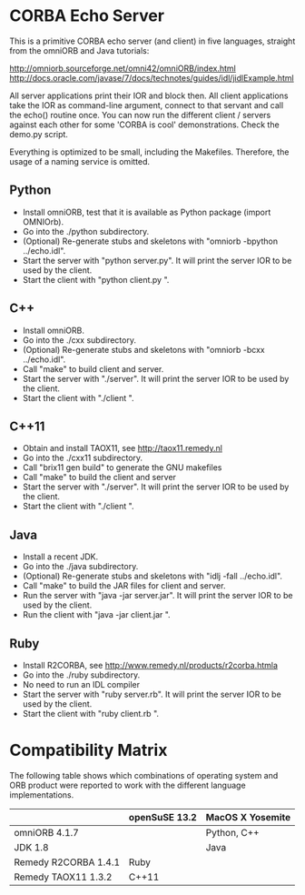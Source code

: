# CORBA Echo Server

This is a primitive CORBA echo server (and client) in five languages, straight from the omniORB and Java tutorials:

http://omniorb.sourceforge.net/omni42/omniORB/index.html
http://docs.oracle.com/javase/7/docs/technotes/guides/idl/jidlExample.html

All server applications print their IOR and block then. All client applications take the IOR as command-line argument, connect to that servant and call the echo() routine once. You can now run the different client / servers against each other for some 'CORBA is cool' demonstrations. Check the demo.py script.

Everything is optimized to be small, including the Makefiles. Therefore, the usage of a naming service is omitted.

## Python
- Install omniORB, test that it is available as Python package (import OMNIOrb).
- Go into the ./python subdirectory.
- (Optional) Re-generate stubs and skeletons with "omniorb -bpython ../echo.idl".
- Start the server with "python server.py". It will print the server IOR to be used by the client.
- Start the client with "python client.py <IOR>".

## C++
- Install omniORB.
- Go into the ./cxx subdirectory.
- (Optional) Re-generate stubs and skeletons with "omniorb -bcxx ../echo.idl".
- Call "make" to build client and server.
- Start the server with "./server". It will print the server IOR to be used by the client.
- Start the client with "./client <IOR>".

## C++11
- Obtain and install TAOX11, see http://taox11.remedy.nl
- Go into the ./cxx11 subdirectory.
- Call "brix11 gen build" to generate the GNU makefiles
- Call "make" to build the client and server
- Start the server with "./server". It will print the server IOR to be used by the client.
- Start the client with "./client <IOR>".

## Java
- Install a recent JDK.
- Go into the ./java subdirectory.
- (Optional) Re-generate stubs and skeletons with "idlj -fall ../echo.idl".
- Call "make" to build the JAR files for client and server.
- Run the server with "java -jar server.jar".  It will print the server IOR to be used by the client.
- Run the client with "java -jar client.jar <IOR>".

## Ruby
- Install R2CORBA, see http://www.remedy.nl/products/r2corba.htmla
- Go into the ./ruby subdirectory.
- No need to run an IDL compiler
- Start the server with "ruby server.rb". It will print the server IOR to be used by the client.
- Start the client with "ruby client.rb <IOR>".

# Compatibility Matrix

The following table shows which combinations of operating system and ORB product were reported to work with the different language implementations.

|                      | openSuSE 13.2  | MacOS X Yosemite  |
|----------------------|----------------|-------------------|
| omniORB 4.1.7        |                | Python, C++       |
| JDK 1.8              |                | Java              |
| Remedy R2CORBA 1.4.1 | Ruby           |                   |
| Remedy TAOX11 1.3.2  | C++11          |                   |

